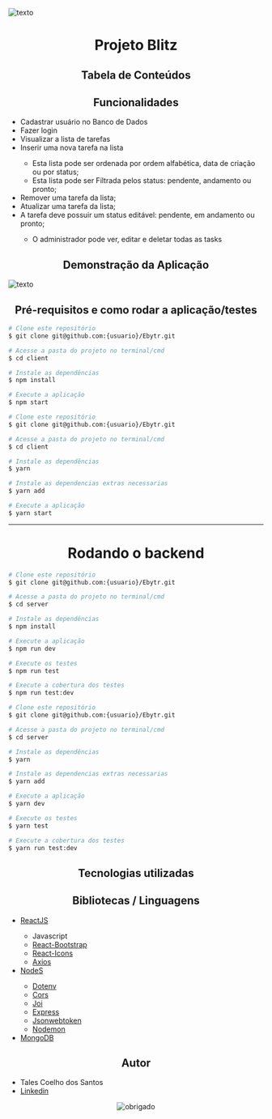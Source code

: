 ![texto](https://user-images.githubusercontent.com/8186190/140419222-6f2b39b7-20d8-4516-8ae5-85eff2098c75.png)

<h1 align=center>
  Projeto Blitz
</h1>

<h2 align=center>
  Tabela de Conteúdos
</h2>

<h2 align='center'>Funcionalidades</h1>
<ul>
  <li>Cadastrar usuário no Banco de Dados</li>
  <li>Fazer login</li>
  <li>Visualizar a lista de tarefas</li>
  <li>Inserir uma nova tarefa na lista</li>
    <ul>
      <li>Esta lista pode ser ordenada por ordem alfabética, data de criação ou por status;</li>
      <li>Esta lista pode ser Filtrada pelos status: pendente, andamento ou pronto;</li>
    </ul>
  <li>Remover uma tarefa da lista;</li>
  <li>Atualizar uma tarefa da lista;</li>
  <li>A tarefa deve possuir um status editável: pendente, em andamento ou pronto;</li>
  <ul>
    <li>O administrador pode ver, editar e deletar todas as tasks</li>
  </ul>
</ul>

<h2 align=center>
  Demonstração da Aplicação
</h2>

![texto](https://user-images.githubusercontent.com/8186190/140418998-ee36b99c-9c5a-4093-b711-6771a6d32431.gif)

<h2 align=center>
  Pré-requisitos e como rodar a aplicação/testes
</h2>

```bash
# Clone este repositório
$ git clone git@github.com:{usuario}/Ebytr.git

# Acesse a pasta do projeto no terminal/cmd
$ cd client

# Instale as dependências
$ npm install

# Execute a aplicação
$ npm start

```


```bash
# Clone este repositório
$ git clone git@github.com:{usuario}/Ebytr.git

# Acesse a pasta do projeto no terminal/cmd
$ cd client

# Instale as dependências
$ yarn

# Instale as dependencias extras necessarias
$ yarn add

# Execute a aplicação
$ yarn start

```
---

<h1 align="center">Rodando o backend</h1>

```bash
# Clone este repositório
$ git clone git@github.com:{usuario}/Ebytr.git

# Acesse a pasta do projeto no terminal/cmd
$ cd server

# Instale as dependências
$ npm install

# Execute a aplicação
$ npm run dev

# Execute os testes
$ npm run test

# Execute a cobertura dos testes
$ npm run test:dev
```


```bash
# Clone este repositório
$ git clone git@github.com:{usuario}/Ebytr.git

# Acesse a pasta do projeto no terminal/cmd
$ cd server

# Instale as dependências
$ yarn

# Instale as dependencias extras necessarias
$ yarn add

# Execute a aplicação
$ yarn dev

# Execute os testes
$ yarn test

# Execute a cobertura dos testes
$ yarn run test:dev
```

<h2 align='center'>
  Tecnologias utilizadas
</h2>

<h2 align='center'>Bibliotecas / Linguagens</h2>

<ul>
  <li><a href="https://pt-br.reactjs.org/">ReactJS</a></li>
    <ul>
      <li>Javascript</li>
      <li><a href="https://react-bootstrap.netlify.app/">React-Bootstrap</a></li>
      <li><a href="https://react-icons.github.io/react-icons/">React-Icons</a></li>
      <li><a href="https://axios-http.com/docs/intro">Axios</a></li>
    </ul>
  <li><a href="https://nodejs.org/en/">NodeS</a></li>
    <ul>
      <li><a href="https://www.npmjs.com/package/dotenv">Dotenv</a></li>
      <li><a href="https://www.npmjs.com/package/cors">Cors</a></li>
      <li><a href="https://www.npmjs.com/package/joi">Joi</a></li>
      <li><a href="https://expressjs.com/pt-br/">Express</a></li>
      <li><a href="https://www.npmjs.com/package/jsonwebtoken">Jsonwebtoken</a></li>
      <li><a href="https://www.npmjs.com/package/nodemon">Nodemon</a></li>
    </ul>
  <li><a href="https://www.mongodb.com/pt-br/cloud/atlas/register">MongoDB</a></li>
</ul>

<h2 align='center'>
  Autor
</h2>

- Tales Coelho dos Santos
- [Linkedin](https://www.linkedin.com/in/tales-coelho/)

<center>

![obrigado](https://acegif.com/wp-content/gif/obr1gdo-26.gif)

</center>
